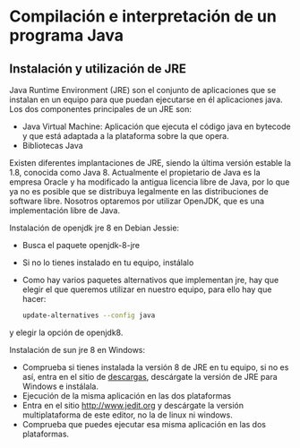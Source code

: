 # Compilación e interpretación de un programa Java

## Instalación y utilización de JRE

Java Runtime Environment (JRE) son el conjunto de aplicaciones que se instalan en un equipo para que puedan ejecutarse en él aplicaciones java. Los dos componentes principales de un JRE son:

* Java Virtual Machine: Aplicación que ejecuta el código java en bytecode y que está adaptada a la plataforma sobre la que opera.
* Bibliotecas Java

Existen diferentes implantaciones de JRE, siendo la última versión estable la 1.8, conocida como Java 8. Actualmente el propietario de Java es la empresa Oracle y ha modificado la antigua licencia libre de Java, por lo que ya no es posible que se distribuya legalmente en las distribuciones de software libre. Nosotros optaremos por utilizar OpenJDK, que es una implementación libre de Java.

Instalación de openjdk jre 8 en Debian Jessie:
* Busca el paquete openjdk-8-jre
* Si no lo tienes instalado en tu equipo, instálalo
* Como hay varios paquetes alternativos que implementan jre, hay que elegir el que queremos utilizar en nuestro equipo, para ello hay que hacer:

	```bash
	update-alternatives --config java
	```

y elegir la opción de openjdk8.

Instalación de sun jre 8 en Windows:

* Comprueba si tienes instalada la versión 8 de JRE en tu equipo, si no es así, entra en el sitio de [descargas](http://www.oracle.com/technetwork/java/javase/downloads/index.html), descárgate la versión de JRE para Windows e instálala.
* Ejecución de la misma aplicación en las dos plataformas
* Entra en el sitio http://www.jedit.org y descárgate la versión multiplataforma de este editor, no la de linux ni windows.
* Comprueba que puedes ejecutar esa misma aplicación en las dos plataformas.
